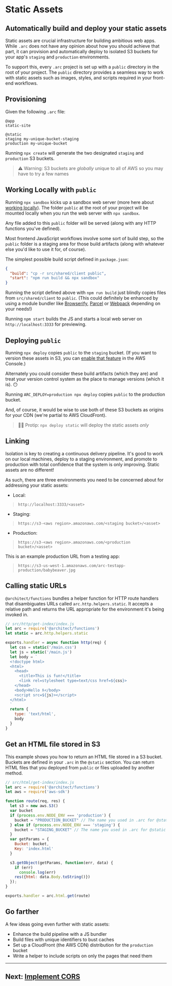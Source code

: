 # Static Assets

## Automatically build and deploy your static assets


Static assets are crucial infrastructure for building ambitious web apps. While `.arc` does not have any opinion about how you should achieve that part, it can provision and automatically deploy to isolated S3 buckets for your app's `staging` and `production` environments.

To support this, every `.arc` project is set up with a `public` directory in the root of your project. The `public` directory provides a seamless way to work with static assets such as images, styles, and scripts required in your front-end workflows.


## Provisioning

Given the following `.arc` file:

```arc
@app
static-site

@static
staging my-unique-bucket-staging
production my-unique-bucket
```

Running `npx create` will generate the two designated `staging` and `production` S3 buckets.

> ⚠️ Warning: S3 buckets are _globally_ unique to all of AWS so you may have to try a few names


## Working Locally with `public`

Running `npx sandbox` kicks up a sandbox web server (more here about [working locally](/guides/offline)). The folder `public` at the root of your project will be mounted locally when you run the web server with `npx sandbox`.

Any file added to this `public` folder will be served (along with any HTTP functions you've defined).

Most frontend JavaScript workflows involve some sort of build step, so the `public` folder is a staging area for those build artifacts (along with whatever else you'd like to use it for, of course).

The simplest possible build script defined in `package.json`:

```json
{
  "build": "cp -r src/shared/client public",
  "start": "npm run build && npx sandbox"
}
```

Running the script defined above with `npm run build` just blindly copies files from `src/shared/client` to `public`. (This could definitely be enhanced by using a module bundler like [Browserify](http://browserify.org/), [Parcel](https://parceljs.org/) or [Webpack](https://webpack.js.org/) depending on your needs!)

Running `npm start` builds the JS and starts a local web server on `http://localhost:3333` for previewing.


## Deploying `public`

Running `npx deploy` copies `public` to the `staging` bucket. (If you want to version these assets in S3, you can [enable that feature](https://docs.aws.amazon.com/AmazonS3/latest/dev/Versioning.html) in the AWS Console.)

Alternately you could consider these build artifacts (which they are) and treat your version control system as the place to manage versions (which it is). 😶

Running `ARC_DEPLOY=production npx deploy` copies `public` to the production bucket.

And, of course, it would be wise to use both of these S3 buckets as origins for your CDN (we're partial to AWS CloudFront).

> 🏌️‍♀️ Protip: `npx deploy static` will deploy the static assets _only_


## Linking

Isolation is key to creating a continuous delivery pipeline. It's good to work on our local machines, deploy to a staging environment, and promote to production with total confidence that the system is only improving. Static assets are no different!

As such, there are three environments you need to be concerned about for addressing your static assets:

- Local:
> `http://localhost:3333/<asset>`
- Staging:
> `https://s3-<aws region>.amazonaws.com/<staging bucket>/<asset>`
- Production:
> `https://s3-<aws region>.amazonaws.com/<production bucket>/<asset>`

This is an example production URL from a testing app:
> `https://s3-us-west-1.amazonaws.com/arc-testapp-production/babybeaver.jpg`


## Calling static URLs

`@architect/functions` bundles a helper function for HTTP route handlers that disambiguates URLs called `arc.http.helpers.static`. It accepts a relative path and returns the URL appropriate for the environment it's being invoked in.

```javascript
// src/http/get-index/index.js
let arc = require('@architect/functions')
let static = arc.http.helpers.static

exports.handler = async function http(req) {
  let css = static('/main.css')
  let js = static('/main.js')
  let body = `
  <!doctype html>
  <html>
    <head>
      <title>This is fun!</title>
      <link rel=stylesheet type=text/css href=${css}>
    </head>
    <body>Hello ƛ</body>
    <script src=${js}></script>
  </html>
  `
  return {
    type: 'text/html',
    body
  }
}
```


## Get an HTML file stored in S3

This example shows you how to return an HTML file stored in a S3 bucket. Buckets are defined in your `.arc` in the `@static` section. You can return HTML files that you deployed from `public` or files uploaded by another method.

```javascript
// src/html/get-index/index.js
let arc = require('@architect/functions')
let aws = require('aws-sdk')

function route(req, res) {
  let s3 = new aws.S3()
  var bucket
  if (process.env.NODE_ENV === 'production') {
    bucket = "PRODUCTION_BUCKET" // The name you used in .arc for @static production
  } else if (process.env.NODE_ENV === 'staging') {
    bucket = "STAGING_BUCKET" // The name you used in .arc for @static staging
  }
  var getParams = {
    Bucket: bucket,
    Key: 'index.html'
  }

  s3.getObject(getParams, function(err, data) {
    if (err)
      console.log(err)
    res({html: data.Body.toString()})
  });
}

exports.handler = arc.html.get(route)
```


## Go farther

A few ideas going even further with static assets:
- Enhance the build pipeline with a JS bundler
- Build files with unique identifiers to bust caches
- Set up a CloudFront (the AWS CDN) distribution for the `production` bucket
- Write a helper to include scripts on only the pages that need them

<hr>


## Next: [Implement CORS](/guides/cors)
